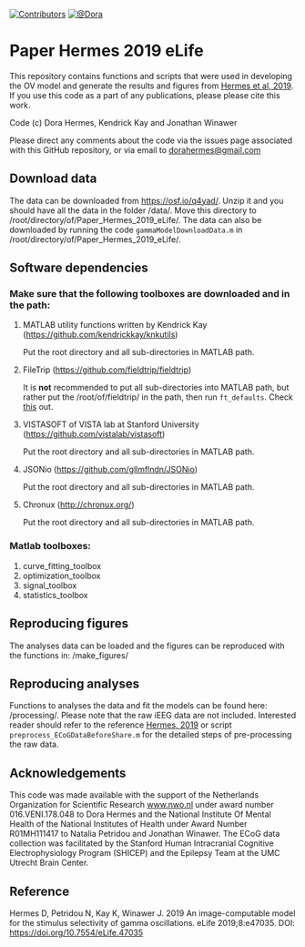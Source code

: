 [![Contributors](https://github.com/dorahermes/Paper_Hermes_2015_CerCortex)](https://github.com/badges/shields/graphs/contributors)
[![@Dora](http://img.shields.io/twitter/follow/dora_hermes.svg?style=social)](https://twitter.com/dora_hermes?lang=en)

# Paper Hermes 2019 eLife
This repository contains functions and scripts that were used in developing the OV model and generate the results and figures from [Hermes et al, 2019](https://elifesciences.org/articles/47035).
If you use this code as a part of any publications, please please cite this work.

Code (c) Dora Hermes, Kendrick Kay and Jonathan Winawer

Please direct any comments about the code via the issues page associated with this GitHub repository, or via email to dorahermes@gmail.com

## Download data
The data can be downloaded from https://osf.io/q4yad/.
Unzip it and you should have all the data in the folder /data/.
Move this directory to /root/directory/of/Paper_Hermes_2019_eLife/.
The data can also be downloaded by running the code ```gammaModelDownloadData.m``` in /root/directory/of/Paper_Hermes_2019_eLife/.

## Software dependencies
### Make sure that the following toolboxes are downloaded and in the path:
1. MATLAB utility functions written by Kendrick Kay (https://github.com/kendrickkay/knkutils)

   Put the root directory and all sub-directories in MATLAB path.
1. FileTrip (https://github.com/fieldtrip/fieldtrip) 

   It is **not** recommended to put all sub-directories into MATLAB path, but rather put the /root/of/fieldtrip/ in the path, then run ```ft_defaults```.  Check [this](http://www.fieldtriptoolbox.org/faq/should_i_add_fieldtrip_with_all_subdirectories_to_my_matlab_path) out.
1. VISTASOFT of VISTA lab at Stanford University (https://github.com/vistalab/vistasoft)

   Put the root directory and all sub-directories in MATLAB path.
1. JSONio (https://github.com/gllmflndn/JSONio)

   Put the root directory and all sub-directories in MATLAB path.
1. Chronux (http://chronux.org/)

   Put the root directory and all sub-directories in MATLAB path.

### Matlab toolboxes:
1. curve_fitting_toolbox
1. optimization_toolbox
1. signal_toolbox
1. statistics_toolbox

## Reproducing figures
The analyses data can be loaded and the figures can be reproduced with the functions in:
/make_figures/


## Reproducing analyses
Functions to analyses the data and fit the models can be found here: /processing/.
Please note that the raw iEEG data are not included. Interested reader should refer to the reference [Hermes, 2019](https://elifesciences.org/articles/47035) or script ```preprocess_ECoGDataBeforeShare.m``` for the detailed steps of pre-processing the raw data.


## Acknowledgements
This code was made available with the support of the Netherlands Organization for Scientific Research www.nwo.nl under award number 016.VENI.178.048 to Dora Hermes and the National Institute Of Mental Health of the National Institutes of Health under Award Number R01MH111417 to Natalia Petridou and Jonathan Winawer. The ECoG data collection was facilitated by the Stanford Human Intracranial Cognitive Electrophysiology Program (SHICEP) and the Epilepsy Team at the UMC Utrecht Brain Center.

## Reference
Hermes D, Petridou N, Kay K, Winawer J. 2019 An image-computable model for the stimulus selectivity of gamma oscillations. eLife 2019;8:e47035. DOI: https://doi.org/10.7554/eLife.47035
